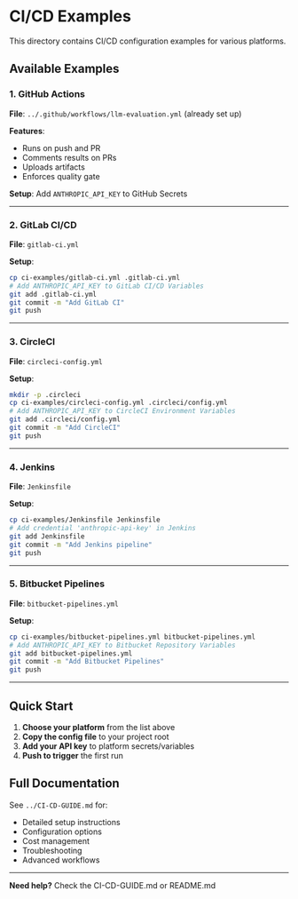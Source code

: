 # CI/CD Examples

This directory contains CI/CD configuration examples for various platforms.

## Available Examples

### 1. GitHub Actions
**File**: `../.github/workflows/llm-evaluation.yml` (already set up)

**Features**:
- Runs on push and PR
- Comments results on PRs
- Uploads artifacts
- Enforces quality gate

**Setup**: Add `ANTHROPIC_API_KEY` to GitHub Secrets

---

### 2. GitLab CI/CD
**File**: `gitlab-ci.yml`

**Setup**:
```bash
cp ci-examples/gitlab-ci.yml .gitlab-ci.yml
# Add ANTHROPIC_API_KEY to GitLab CI/CD Variables
git add .gitlab-ci.yml
git commit -m "Add GitLab CI"
git push
```

---

### 3. CircleCI
**File**: `circleci-config.yml`

**Setup**:
```bash
mkdir -p .circleci
cp ci-examples/circleci-config.yml .circleci/config.yml
# Add ANTHROPIC_API_KEY to CircleCI Environment Variables
git add .circleci/config.yml
git commit -m "Add CircleCI"
git push
```

---

### 4. Jenkins
**File**: `Jenkinsfile`

**Setup**:
```bash
cp ci-examples/Jenkinsfile Jenkinsfile
# Add credential 'anthropic-api-key' in Jenkins
git add Jenkinsfile
git commit -m "Add Jenkins pipeline"
git push
```

---

### 5. Bitbucket Pipelines
**File**: `bitbucket-pipelines.yml`

**Setup**:
```bash
cp ci-examples/bitbucket-pipelines.yml bitbucket-pipelines.yml
# Add ANTHROPIC_API_KEY to Bitbucket Repository Variables
git add bitbucket-pipelines.yml
git commit -m "Add Bitbucket Pipelines"
git push
```

---

## Quick Start

1. **Choose your platform** from the list above
2. **Copy the config file** to your project root
3. **Add your API key** to platform secrets/variables
4. **Push to trigger** the first run

## Full Documentation

See `../CI-CD-GUIDE.md` for:
- Detailed setup instructions
- Configuration options
- Cost management
- Troubleshooting
- Advanced workflows

---

**Need help?** Check the CI-CD-GUIDE.md or README.md
